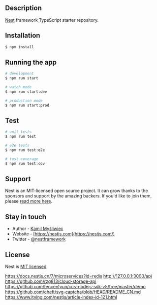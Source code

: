 ## Description

[Nest](https://github.com/nestjs/nest) framework TypeScript starter repository.

## Installation

```bash
$ npm install
```

## Running the app

```bash
# development
$ npm run start

# watch mode
$ npm run start:dev

# production mode
$ npm run start:prod
```

## Test

```bash
# unit tests
$ npm run test

# e2e tests
$ npm run test:e2e

# test coverage
$ npm run test:cov
```

## Support

Nest is an MIT-licensed open source project. It can grow thanks to the sponsors and support by the amazing backers. If you'd like to join them, please [read more here](https://docs.nestjs.com/support).

## Stay in touch

- Author - [Kamil Myśliwiec](https://kamilmysliwiec.com)
- Website - [https://nestjs.com](https://nestjs.com/)
- Twitter - [@nestframework](https://twitter.com/nestframework)

## License

Nest is [MIT licensed](LICENSE).

https://docs.nestjs.cn/7/microservices?id=redis
http://127.0.0.1:3000/api
https://github.com/rzg813/cloud-storage-api
https://github.com/tencentyun/cos-nodejs-sdk-v5/tree/master/demo
https://github.com/cheft/svg-captcha/blob/HEAD/README_CN.md
https://www.itying.com/nestjs/article-index-id-121.html